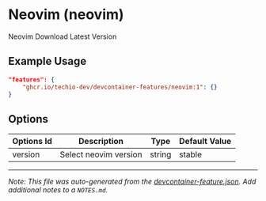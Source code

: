 
# Neovim (neovim)

Neovim Download Latest Version

## Example Usage

```json
"features": {
    "ghcr.io/techio-dev/devcontainer-features/neovim:1": {}
}
```

## Options

| Options Id | Description | Type | Default Value |
|-----|-----|-----|-----|
| version | Select neovim version | string | stable |



---

_Note: This file was auto-generated from the [devcontainer-feature.json](https://github.com/techio-dev/devcontainer-features/blob/main/src/neovim/devcontainer-feature.json).  Add additional notes to a `NOTES.md`._
